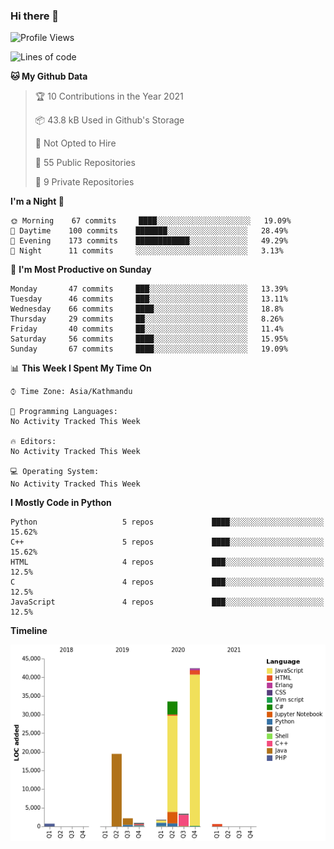 ### Hi there 👋


<!--START_SECTION:waka-->
![Profile Views](http://img.shields.io/badge/Profile%20Views-30-blue)

![Lines of code](https://img.shields.io/badge/From%20Hello%20World%20I%27ve%20Written-105651%20lines%20of%20code-blue)

**🐱 My Github Data** 

> 🏆 10 Contributions in the Year 2021
 > 
> 📦 43.8 kB Used in Github's Storage 
 > 
> 🚫 Not Opted to Hire
 > 
> 📜 55 Public Repositories 
 > 
> 🔑 9 Private Repositories  
 > 
**I'm a Night 🦉** 

```text
🌞 Morning    67 commits     ████░░░░░░░░░░░░░░░░░░░░░   19.09% 
🌆 Daytime    100 commits    ███████░░░░░░░░░░░░░░░░░░   28.49% 
🌃 Evening    173 commits    ████████████░░░░░░░░░░░░░   49.29% 
🌙 Night      11 commits     ░░░░░░░░░░░░░░░░░░░░░░░░░   3.13%

```
📅 **I'm Most Productive on Sunday** 

```text
Monday       47 commits     ███░░░░░░░░░░░░░░░░░░░░░░   13.39% 
Tuesday      46 commits     ███░░░░░░░░░░░░░░░░░░░░░░   13.11% 
Wednesday    66 commits     ████░░░░░░░░░░░░░░░░░░░░░   18.8% 
Thursday     29 commits     ██░░░░░░░░░░░░░░░░░░░░░░░   8.26% 
Friday       40 commits     ██░░░░░░░░░░░░░░░░░░░░░░░   11.4% 
Saturday     56 commits     ████░░░░░░░░░░░░░░░░░░░░░   15.95% 
Sunday       67 commits     ████░░░░░░░░░░░░░░░░░░░░░   19.09%

```


📊 **This Week I Spent My Time On** 

```text
⌚︎ Time Zone: Asia/Kathmandu

💬 Programming Languages: 
No Activity Tracked This Week

🔥 Editors: 
No Activity Tracked This Week

💻 Operating System: 
No Activity Tracked This Week

```

**I Mostly Code in Python** 

```text
Python                   5 repos             ████░░░░░░░░░░░░░░░░░░░░░   15.62% 
C++                      5 repos             ████░░░░░░░░░░░░░░░░░░░░░   15.62% 
HTML                     4 repos             ███░░░░░░░░░░░░░░░░░░░░░░   12.5% 
C                        4 repos             ███░░░░░░░░░░░░░░░░░░░░░░   12.5% 
JavaScript               4 repos             ███░░░░░░░░░░░░░░░░░░░░░░   12.5%

```


**Timeline**

![Chart not found](https://raw.githubusercontent.com/voidash/voidash/master/charts/bar_graph.png) 


<!--END_SECTION:waka-->


<!--
**voidash/voidash** is a ✨ _special_ ✨ repository because its `README.md` (this file) appears on your GitHub profile.

Here are some ideas to get you started:

- 🔭 I’m currently working on ...
- 🌱 I’m currently learning ...
- 👯 I’m looking to collaborate on ...
- 🤔 I’m looking for help with ...
- 💬 Ask me about ...
- 📫 How to reach me: ...
- 😄 Pronouns: ...
- ⚡ Fun fact: ...
-->
